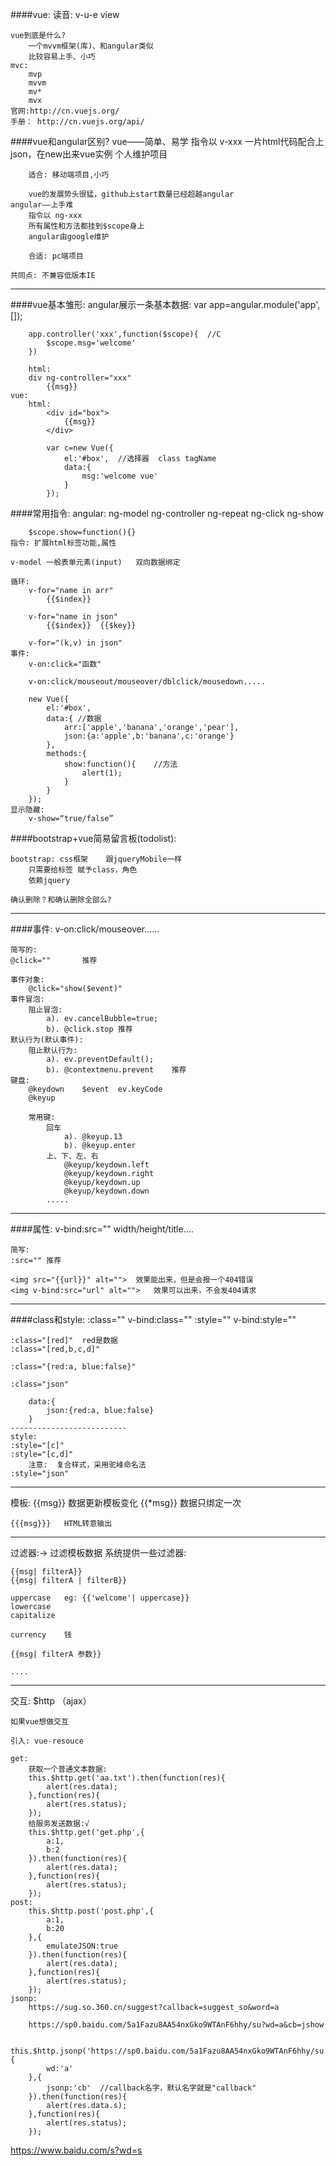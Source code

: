 ####vue:
	读音:	v-u-e
	view

	vue到底是什么?
		一个mvvm框架(库)、和angular类似
		比较容易上手、小巧
	mvc:
		mvp
		mvvm
		mv*
		mvx
	官网:http://cn.vuejs.org/	
	手册： http://cn.vuejs.org/api/

####vue和angular区别?
	vue——简单、易学
		指令以 v-xxx
		一片html代码配合上json，在new出来vue实例
		个人维护项目

		适合: 移动端项目,小巧

		vue的发展势头很猛，github上start数量已经超越angular
	angular——上手难
		指令以 ng-xxx
		所有属性和方法都挂到$scope身上
		angular由google维护
		
		合适: pc端项目

	共同点: 不兼容低版本IE
-------------------------------------------
####vue基本雏形:
	angular展示一条基本数据:
		var app=angular.module('app',[]);

		app.controller('xxx',function($scope){	//C
			$scope.msg='welcome'
		})

		html:
		div ng-controller="xxx"
			{{msg}}
	vue:
		html:
			<div id="box">
				{{msg}}
			</div>

			var c=new Vue({
				el:'#box',	//选择器  class tagName
				data:{
				    msg:'welcome vue'
				}
			});
####常用指令:
	angular: 
		 ng-model   ng-controller
		 ng-repeat
		 ng-click
		 ng-show  

		$scope.show=function(){}
	指令: 扩展html标签功能,属性

	v-model	一般表单元素(input)	双向数据绑定

	循环:
		v-for="name in arr"
			{{$index}}

		v-for="name in json"
			{{$index}}	{{$key}}
	
		v-for="(k,v) in json"
	事件:
		v-on:click="函数"

		v-on:click/mouseout/mouseover/dblclick/mousedown.....

		new Vue({
			el:'#box',
			data:{ //数据
			    arr:['apple','banana','orange','pear'],
			    json:{a:'apple',b:'banana',c:'orange'}
			},
			methods:{
			    show:function(){	//方法
			        alert(1);
			    }
			}
		});
	显示隐藏:
		v-show=“true/false”
####bootstrap+vue简易留言板(todolist):
	
	bootstrap: css框架	跟jqueryMobile一样
		只需要给标签 赋予class，角色
		依赖jquery

	确认删除？和确认删除全部么?
-----------------------------------------
####事件:
	v-on:click/mouseover......
	
	简写的:
	@click=""		推荐

	事件对象:
		@click="show($event)"
	事件冒泡:
		阻止冒泡:  
			a). ev.cancelBubble=true;
			b). @click.stop	推荐
	默认行为(默认事件):
		阻止默认行为:
			a). ev.preventDefault();
			b). @contextmenu.prevent	推荐
	键盘:
		@keydown	$event	ev.keyCode
		@keyup

		常用键:
			回车
				a). @keyup.13
				b). @keyup.enter
			上、下、左、右
				@keyup/keydown.left
				@keyup/keydown.right
				@keyup/keydown.up
				@keyup/keydown.down
			.....
-----------------------------------------
####属性:
	v-bind:src=""
		width/height/title....
	
	简写:
	:src=""	推荐

	<img src="{{url}}" alt="">	效果能出来，但是会报一个404错误
	<img v-bind:src="url" alt="">	效果可以出来，不会发404请求
-----------------------------------------
####class和style:
	:class=""	v-bind:class=""
	:style=""	v-bind:style=""

	:class="[red]"	red是数据
	:class="[red,b,c,d]"
	
	:class="{red:a, blue:false}"

	:class="json"
		
		data:{
			json:{red:a, blue:false}
		}
	--------------------------
	style:
	:style="[c]"
	:style="[c,d]"
		注意:  复合样式，采用驼峰命名法
	:style="json"
-----------------------------------------
模板:
	{{msg}}		数据更新模板变化
	{{*msg}}	数据只绑定一次
	
	{{{msg}}}	HTML转意输出
-----------------------------------------
过滤器:-> 过滤模板数据
	系统提供一些过滤器:
	
	{{msg| filterA}}
	{{msg| filterA | filterB}}

	uppercase	eg:	{{'welcome'| uppercase}}
	lowercase
	capitalize

	currency	钱

	{{msg| filterA 参数}}

	....
-----------------------------------------
交互:
	$http	（ajax）

	如果vue想做交互

	引入: vue-resouce

	get:
		获取一个普通文本数据:
		this.$http.get('aa.txt').then(function(res){
		    alert(res.data);
		},function(res){
		    alert(res.status);
		});
		给服务发送数据:√
		this.$http.get('get.php',{
		    a:1,
		    b:2
		}).then(function(res){
		    alert(res.data);
		},function(res){
		    alert(res.status);
		});
	post:
		this.$http.post('post.php',{
		    a:1,
		    b:20
		},{
		    emulateJSON:true
		}).then(function(res){
		    alert(res.data);
		},function(res){
		    alert(res.status);
		});
	jsonp:
		https://sug.so.360.cn/suggest?callback=suggest_so&word=a

		https://sp0.baidu.com/5a1Fazu8AA54nxGko9WTAnF6hhy/su?wd=a&cb=jshow

		this.$http.jsonp('https://sp0.baidu.com/5a1Fazu8AA54nxGko9WTAnF6hhy/su',{
		    wd:'a'
		},{
		    jsonp:'cb'	//callback名字，默认名字就是"callback"
		}).then(function(res){
		    alert(res.data.s);
		},function(res){
		    alert(res.status);
		});
		
https://www.baidu.com/s?wd=s



	
	
		
	
	

	
	

		

	
	
	
		

	
	
	

	



	















